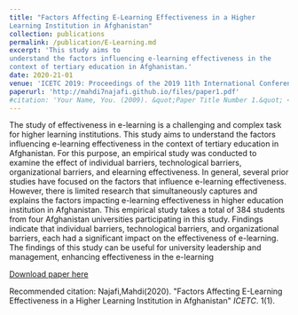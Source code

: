 ```yaml
---
title: "Factors Affecting E-Learning Effectiveness in a Higher
Learning Institution in Afghanistan"
collection: publications
permalink: /publication/E-Learning.md
excerpt: 'This study aims to
understand the factors influencing e-learning effectiveness in the
context of tertiary education in Afghanistan.'
date: 2020-21-01
venue: 'ICETC 2019: Proceedings of the 2019 11th International Conference on Education Technology and Computers'
paperurl: 'http://mahdi7najafi.github.io/files/paper1.pdf'
#citation: 'Your Name, You. (2009). &quot;Paper Title Number 1.&quot; <i>Journal 1</i>. 1(1).'
---
```

The study of effectiveness in e-learning is a challenging and
complex task for higher learning institutions. This study aims to
understand the factors influencing e-learning effectiveness in the
context of tertiary education in Afghanistan. For this purpose, an
empirical study was conducted to examine the effect of individual
barriers, technological barriers, organizational barriers, and elearning effectiveness. In general, several prior studies have
focused on the factors that influence e-learning effectiveness.
However, there is limited research that simultaneously captures and
explains the factors impacting e-learning effectiveness in higher
education institution in Afghanistan. This empirical study takes a
total of 384 students from four Afghanistan universities
participating in this study. Findings indicate that individual
barriers, technological barriers, and organizational barriers, each
had a significant impact on the effectiveness of e-learning. The
findings of this study can be useful for university leadership and
management, enhancing effectiveness in the e-learning

[Download paper here](http://mahdi7najafi.github.io/files/paper1.pdf)

Recommended citation: Najafi,Mahdi(2020). "Factors Affecting E-Learning Effectiveness in a Higher
Learning Institution in Afghanistan" <i>ICETC</i>. 1(1).
